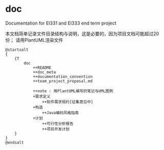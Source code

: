 # doc
Documentation for EI331 and EI333 end term project

本文档简单记录文件目录结构与说明，这是必要的，因为项目文档可能超过20份；
请用PlantUML渲染文件
```
@startsalt
{
    {T
        doc
            ++README
            ++doc_meta
            ++documentation_convention
            ++team_project_proposal.md

            ++note : 用PlantUML编写的笔记与UML图例
            +需求定义
                ++软件需求规约[征集意见中]
            +构造
                ++Java编码风格指南
            +计划
                ++可行性分析报告
                ++项目开发计划
    }
}
@endsalt
```
